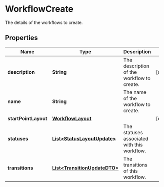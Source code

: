 

# WorkflowCreate

The details of the workflows to create.

## Properties

| Name | Type | Description | Notes |
|------------ | ------------- | ------------- | -------------|
|**description** | **String** | The description of the workflow to create. |  [optional] |
|**name** | **String** | The name of the workflow to create. |  |
|**startPointLayout** | [**WorkflowLayout**](WorkflowLayout.md) |  |  [optional] |
|**statuses** | [**List&lt;StatusLayoutUpdate&gt;**](StatusLayoutUpdate.md) | The statuses associated with this workflow. |  |
|**transitions** | [**List&lt;TransitionUpdateDTO&gt;**](TransitionUpdateDTO.md) | The transitions of this workflow. |  |



